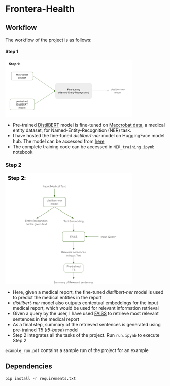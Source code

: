# Frontera-Health

## Workflow

The workflow of the project is as follows:

#### Step 1
<img src="./output/image.png" alt="image" width="400"/>

* Pre-trained [DistilBERT](https://huggingface.co/docs/transformers/model_doc/distilbert) model is fine-tuned on [Maccrobat data](https://figshare.com/articles/dataset/MACCROBAT2018/9764942), a medical entity dataset, for Named-Entity-Recognition (NER) task.
* I have hosted the fine-tuned *distilbert-ner* model on HuggingFace model hub. The model can be accessed from [here](https://huggingface.co/SahuH/distilbert-ner)
* The complete training code can be accessed in `NER_training.ipynb` notebook

### Step 2
<img src="./output/image-1.png" alt="image-1" width="400"/>

 * Here, given a medical report, the fine-tuned *distilbert-ner* model is used to predict the medical entities in the report
* *distilbert-ner* model also outputs contextual embeddings for the input medical report, which would be used for relevant information retrieval
* Given a query by the user, I have used [FAISS](https://github.com/facebookresearch/faiss) to retrieve most relevant sentences in the medical report
* As a final step, summary of the retrieved sentences is generated using pre-trained T5 (*t5-base*) model
* Step 2 integrates all the tasks of the project. Run `run.ipynb` to execute Step 2


`example_run.pdf` contains a sample run of the project for an example 


## Dependencies
```         
pip install -r requirements.txt
```
